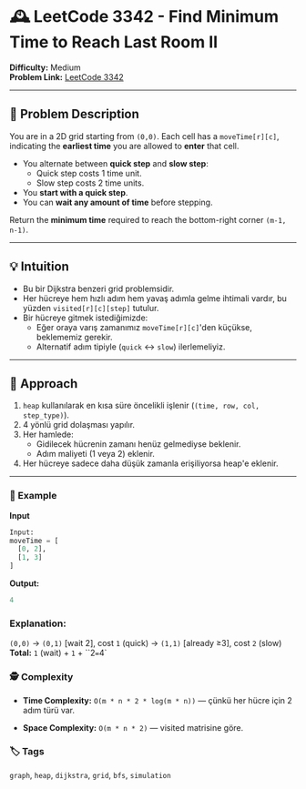 # 🕰️ LeetCode 3342 - Find Minimum Time to Reach Last Room II

**Difficulty:** Medium  
**Problem Link:** [LeetCode 3342](https://leetcode.com/problems/find-minimum-time-to-reach-last-room-ii/)

---

## 🧩 Problem Description

You are in a 2D grid starting from `(0,0)`. Each cell has a `moveTime[r][c]`, indicating the **earliest time** you are allowed to **enter** that cell.

- You alternate between **quick step** and **slow step**:
  - Quick step costs 1 time unit.
  - Slow step costs 2 time units.
- You **start with a quick step**.
- You can **wait any amount of time** before stepping.

Return the **minimum time** required to reach the bottom-right corner `(m-1, n-1)`.

---

## 💡 Intuition

- Bu bir Dijkstra benzeri grid problemsidir.
- Her hücreye hem hızlı adım hem yavaş adımla gelme ihtimali vardır, bu yüzden `visited[r][c][step]` tutulur.
- Bir hücreye gitmek istediğimizde:
  - Eğer oraya varış zamanımız `moveTime[r][c]`'den küçükse, beklememiz gerekir.
  - Alternatif adım tipiyle (`quick` <-> `slow`) ilerlemeliyiz.

---

## 🚀 Approach

1. `heap` kullanılarak en kısa süre öncelikli işlenir (`(time, row, col, step_type)`).
2. 4 yönlü grid dolaşması yapılır.
3. Her hamlede:
   - Gidilecek hücrenin zamanı henüz gelmediyse beklenir.
   - Adım maliyeti (1 veya 2) eklenir.
4. Her hücreye sadece daha düşük zamanla erişiliyorsa heap'e eklenir.

---

### 🧪 Example

**Input**
```python
Input:
moveTime = [
  [0, 2],
  [1, 3]
]
```

**Output:** 
```python
4
```

### Explanation:

`(0,0)` -> `(0,1)` [wait 2], cost `1` (quick)
       -> `(1,1)` [already ≥3], cost `2` (slow)
**Total:** `1` (wait) + `1` + ``2` = `4`

### 🕵️ Complexity

- **Time Complexity:** `O(m * n * 2 * log(m * n))` — çünkü her hücre için 2 adım türü var.

- **Space Complexity:** `O(m * n * 2)` — visited matrisine göre.

### 🏷️ Tags

`graph`, `heap`, `dijkstra`, `grid`, `bfs`, `simulation`